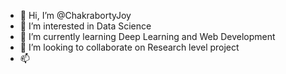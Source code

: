 - 👋 Hi, I’m @ChakrabortyJoy
- 👀 I’m interested in Data Science
- 🌱 I’m currently learning Deep Learning and Web Development
- 💞️ I’m looking to collaborate on Research level project
- 📫

<!---
ChakrabortyJoy/ChakrabortyJoy is a ✨ special ✨ repository because its `README.md` (this file) appears on your GitHub profile.
You can click the Preview link to take a look at your changes.
--->
